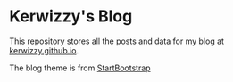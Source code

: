 # Kerwizzy's Blog

This repository stores all the posts and data for my blog at [kerwizzy.github.io](kerwizzy.github.io).

The blog theme is from [StartBootstrap](https://startbootstrap.com/)
